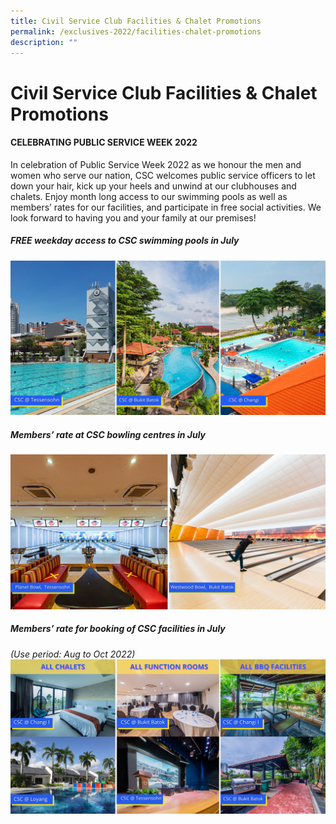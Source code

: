 ```yaml
---
title: Civil Service Club Facilities & Chalet Promotions
permalink: /exclusives-2022/facilities-chalet-promotions
description: ""
---
```

# Civil Service Club Facilities & Chalet Promotions

#### CELEBRATING PUBLIC SERVICE WEEK 2022
In celebration of Public Service Week 2022 as we honour the men and women who serve our nation, CSC 
welcomes public service officers to let down your hair, kick up your heels and unwind at our clubhouses 
and chalets. Enjoy month long access to our swimming pools as well as members’ rates for our facilities, 
and participate in free social activities. We look forward to having you and your family at our premises!


##### FREE weekday access to CSC swimming pools in July
![CSC swimming pools](/images/CSC%20swimming%20poolsbowlingfunction%201.png)

##### Members’ rate at CSC bowling centres in July
![CSC swimming bowling](/images/CSC%20swimming%20poolsbowlingfunction%202.png)

##### Members’ rate for booking of CSC facilities in July 
*(Use period: Aug to Oct 2022)*
![CSC function rooms](/images/CSC%20swimming%20poolsbowlingfunction%203.png)